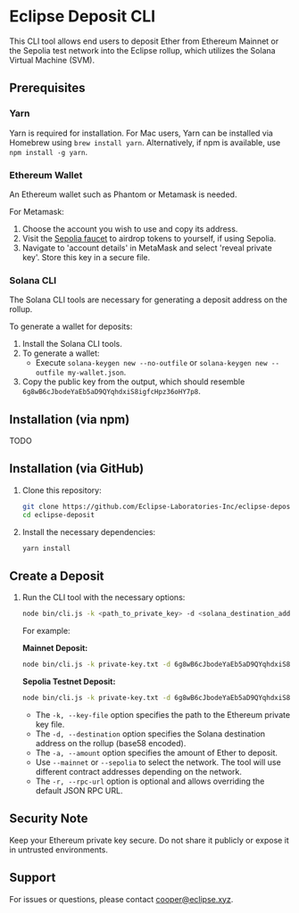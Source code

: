 # Eclipse Deposit CLI

This CLI tool allows end users to deposit Ether from Ethereum Mainnet or the Sepolia test network into the Eclipse rollup, which utilizes the Solana Virtual Machine (SVM).

## Prerequisites

### Yarn

Yarn is required for installation. For Mac users, Yarn can be installed via Homebrew using `brew install yarn`. Alternatively, if npm is available, use `npm install -g yarn`.

### Ethereum Wallet

An Ethereum wallet such as Phantom or Metamask is needed.

For Metamask:
1. Choose the account you wish to use and copy its address.
2. Visit the [Sepolia faucet](https://sepoliafaucet.com/) to airdrop tokens to yourself, if using Sepolia.
3. Navigate to 'account details' in MetaMask and select 'reveal private key'. Store this key in a secure file.

### Solana CLI

The Solana CLI tools are necessary for generating a deposit address on the rollup. 

To generate a wallet for deposits:
1. Install the Solana CLI tools.
2. To generate a wallet:
    - Execute `solana-keygen new --no-outfile` or `solana-keygen new --outfile my-wallet.json`.
3. Copy the public key from the output, which should resemble `6g8wB6cJbodeYaEb5aD9QYqhdxiS8igfcHpz36oHY7p8`.

## Installation (via npm)

TODO

## Installation (via GitHub)

1. Clone this repository:
    ```bash
    git clone https://github.com/Eclipse-Laboratories-Inc/eclipse-deposit.git
    cd eclipse-deposit
    ```

2. Install the necessary dependencies:
    ```bash
    yarn install
    ```

## Create a Deposit

1. Run the CLI tool with the necessary options:
    ```bash
    node bin/cli.js -k <path_to_private_key> -d <solana_destination_address> -a <amount_in_ether> --mainnet|--sepolia 
    ```

   For example:

   **Mainnet Deposit:**
    ```bash
    node bin/cli.js -k private-key.txt -d 6g8wB6cJbodeYaEb5aD9QYqhdxiS8igfcHpz36oHY7p8 -a 0.002 --mainnet
    ```

   **Sepolia Testnet Deposit:**
    ```bash
    node bin/cli.js -k private-key.txt -d 6g8wB6cJbodeYaEb5aD9QYqhdxiS8igfcHpz36oHY7p8 -a 0.002 --sepolia
    ```
   - The `-k, --key-file` option specifies the path to the Ethereum private key file.
   - The `-d, --destination` option specifies the Solana destination address on the rollup (base58 encoded).
   - The `-a, --amount` option specifies the amount of Ether to deposit.
   - Use `--mainnet` or `--sepolia` to select the network. The tool will use different contract addresses depending on the network.
   - The `-r, --rpc-url` option is optional and allows overriding the default JSON RPC URL.

## Security Note

Keep your Ethereum private key secure. Do not share it publicly or expose it in untrusted environments.

## Support

For issues or questions, please contact cooper@eclipse.xyz.
